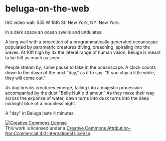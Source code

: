 beluga-on-the-web
=================

IAC video wall. 555 W 18th St. New York, NY. New York.

In a dark space an ocean swells and undulates.

A long wall with a projection of a programmatically generated oceanscape populated by parametric creatures diving, breaching, spiraling into the waves. At 10ft high by 3x the lateral range of human vision, Beluga is meant to be felt as much as seen.

People stream by, some pause to take in the oceanscape. A clock counts down to the dawn of the next "day," as if to say: "If you stay a little while, they will come out."

As day breaks creatures emerge, falling into a majestic procession accompanied by the duet "Belle Nuit o d'amour." As they make their way across the expanse of water, dawn turns into dusk turns into the deep midnight blue of a moonless night.

A "day" in Beluga lasts 4 minutes.

<a rel="license" href="http://creativecommons.org/licenses/by-nc/4.0/"><img alt="Creative Commons License" style="border-width:0" src="https://i.creativecommons.org/l/by-nc/4.0/88x31.png" /></a><br />This work is licensed under a <a rel="license" href="http://creativecommons.org/licenses/by-nc/4.0/">Creative Commons Attribution-NonCommercial 4.0 International License</a>.

